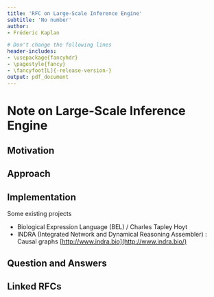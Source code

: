 ```yaml
---
title: 'RFC on Large-Scale Inference Engine'
subtitle: 'No number'
author:
- Fréderic Kaplan

# Don't change the following lines
header-includes:
- \usepackage{fancyhdr}
- \pagestyle{fancy}
- \fancyfoot[L]{-release-version-}
output: pdf_document
---
```


# Note on Large-Scale Inference Engine

## Motivation



## Approach



## Implementation

Some existing projects 

* Biological Expression Language (BEL) / Charles Tapley Hoyt 
* INDRA (Integrated Network and Dynamical Reasoning Assembler) : Causal graphs
  [http://www.indra.bio](http://www.indra.bio/)




## Question and Answers 



## Linked RFCs

